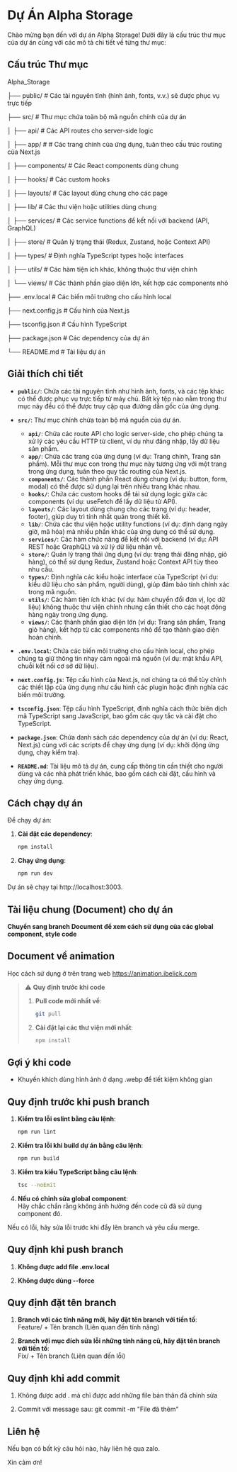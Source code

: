 # Dự Án Alpha Storage

Chào mừng bạn đến với dự án Alpha Storage! Dưới đây là cấu trúc thư mục của dự án cùng với các mô tả chi tiết về từng thư mục:

## Cấu trúc Thư mục

Alpha_Storage

├── public/               # Các tài nguyên tĩnh (hình ảnh, fonts, v.v.) sẽ được phục vụ trực tiếp

├── src/                  # Thư mục chứa toàn bộ mã nguồn chính của dự án

│   ├── api/              # Các API routes cho server-side logic

│   ├── app/              # # Các trang chính của ứng dụng, tuân theo cấu trúc routing của Next.js

│   ├── components/       # Các React components dùng chung

│   ├── hooks/            # Các custom hooks

│   ├── layouts/          # Các layout dùng chung cho các page

│   ├── lib/              # Các thư viện hoặc utilities dùng chung

│   ├── services/         # Các service functions để kết nối với backend (API, GraphQL)

│   ├── store/            # Quản lý trạng thái (Redux, Zustand, hoặc Context API)

│   ├── types/            # Định nghĩa TypeScript types hoặc interfaces

│   ├── utils/            # Các hàm tiện ích khác, không thuộc thư viện chính

│   └── views/            # Các thành phần giao diện lớn, kết hợp các components nhỏ

├── .env.local            # Các biến môi trường cho cấu hình local

├── next.config.js        # Cấu hình của Next.js

├── tsconfig.json         # Cấu hình TypeScript

├── package.json          # Các dependency của dự án

└── README.md             # Tài liệu dự án


## Giải thích chi tiết

- **`public/`**: Chứa các tài nguyên tĩnh như hình ảnh, fonts, và các tệp khác có thể được phục vụ trực tiếp từ máy chủ. Bất kỳ tệp nào nằm trong thư mục này đều có thể được truy cập qua đường dẫn gốc của ứng dụng.

- **`src/`**: Thư mục chính chứa toàn bộ mã nguồn của dự án.
  - **`api/`**: Chứa các route API cho logic server-side, cho phép chúng ta xử lý các yêu cầu HTTP từ client, ví dụ như đăng nhập, lấy dữ liệu sản phẩm.
  - **`app/`**: Chứa các trang của ứng dụng (ví dụ: Trang chính, Trang sản phẩm). Mỗi thư mục con trong thư mục này tương ứng với một trang trong ứng dụng, tuân theo quy tắc routing của Next.js.
  - **`components/`**: Các thành phần React dùng chung (ví dụ: button, form, modal) có thể được sử dụng lại trên nhiều trang khác nhau.
  - **`hooks/`**: Chứa các custom hooks để tái sử dụng logic giữa các components (ví dụ: useFetch để lấy dữ liệu từ API).
  - **`layouts/`**: Các layout dùng chung cho các trang (ví dụ: header, footer), giúp duy trì tính nhất quán trong thiết kế.
  - **`lib/`**: Chứa các thư viện hoặc utility functions (ví dụ: định dạng ngày giờ, mã hóa) mà nhiều phần khác của ứng dụng có thể sử dụng.
  - **`services/`**: Các hàm chức năng để kết nối với backend (ví dụ: API REST hoặc GraphQL) và xử lý dữ liệu nhận về.
  - **`store/`**: Quản lý trạng thái ứng dụng (ví dụ: trạng thái đăng nhập, giỏ hàng), có thể sử dụng Redux, Zustand hoặc Context API tùy theo nhu cầu.
  - **`types/`**: Định nghĩa các kiểu hoặc interface của TypeScript (ví dụ: kiểu dữ liệu cho sản phẩm, người dùng), giúp đảm bảo tính chính xác trong mã nguồn.
  - **`utils/`**: Các hàm tiện ích khác (ví dụ: hàm chuyển đổi đơn vị, lọc dữ liệu) không thuộc thư viện chính nhưng cần thiết cho các hoạt động hàng ngày trong ứng dụng.
  - **`views/`**: Các thành phần giao diện lớn (ví dụ: Trang sản phẩm, Trang giỏ hàng), kết hợp từ các components nhỏ để tạo thành giao diện hoàn chỉnh.

- **`.env.local`**: Chứa các biến môi trường cho cấu hình local, cho phép chúng ta giữ thông tin nhạy cảm ngoài mã nguồn (ví dụ: mật khẩu API, chuỗi kết nối cơ sở dữ liệu).

- **`next.config.js`**: Tệp cấu hình của Next.js, nơi chúng ta có thể tùy chỉnh các thiết lập của ứng dụng như cấu hình các plugin hoặc định nghĩa các biến môi trường.

- **`tsconfig.json`**: Tệp cấu hình TypeScript, định nghĩa cách thức biên dịch mã TypeScript sang JavaScript, bao gồm các quy tắc và cài đặt cho TypeScript.

- **`package.json`**: Chứa danh sách các dependency của dự án (ví dụ: React, Next.js) cùng với các scripts để chạy ứng dụng (ví dụ: khởi động ứng dụng, chạy kiểm tra).

- **`README.md`**: Tài liệu mô tả dự án, cung cấp thông tin cần thiết cho người dùng và các nhà phát triển khác, bao gồm cách cài đặt, cấu hình và chạy ứng dụng.

## Cách chạy dự án

Để chạy dự án:

1. **Cài đặt các dependency**:  
   ```bash
   npm install

2. **Chạy ứng dụng**:  
   ```bash
   npm run dev

Dự án sẽ chạy tại http://localhost:3003.

## Tài liệu chung (Document) cho dự án

**Chuyển sang branch Document để xem cách sử dụng của các global component, style code**

## Document về animation

Học cách sử dụng ở trên trang web https://animation.ibelick.com

> ⚠️ **Quy định trước khi code**
> 
> 1. **Pull code mới nhất về**:  
>    ```bash
>    git pull
>    ```
> 
> 2. **Cài đặt lại các thư viện mới nhất**:  
>    ```bash
>    npm install
>    ```

## Gợi ý khi code

- Khuyến khích dùng hình ảnh ở dạng .webp để tiết kiệm không gian

## Quy định trước khi push branch

1. **Kiểm tra lỗi eslint bằng câu lệnh**:  
   ```bash
   npm run lint

2. **Kiểm tra lỗi khi build dự án bằng câu lệnh**:  
   ```bash
   npm run build

3. **Kiểm tra kiểu TypeScript bằng câu lệnh**:  
   ```bash
   tsc --noEmit

4. **Nếu có chỉnh sửa global component**:  
   Hãy chắc chắn rằng không ảnh hưởng đến code cũ đã sử dụng component đó.

Nếu có lỗi, hãy sửa lỗi trước khi đẩy lên branch và yêu cầu merge.

## Quy định khi push branch

1. **Không được add file .env.local**

2. **Không được dùng --force**

## Quy định đặt tên branch

1. **Branch với các tính năng mới, hãy đặt tên branch với tiền tố**:  
   Feature/ + Tên branch (Liên quan đến tính năng)

2. **Branch với mục đích sửa lỗi những tính năng cũ, hãy đặt tên branch với tiền tố**:  
   Fix/ + Tên branch (Liên quan đến lỗi)

## Quy định khi add commit

1. Không được add . mà chỉ được add những file bản thân đã chỉnh sửa

2. Commit với message sau: git commit -m "File đã thêm"

## Liên hệ

Nếu bạn có bất kỳ câu hỏi nào, hãy liên hệ qua zalo.

Xin cảm ơn!
